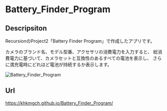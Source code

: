 # Battery_Finder_Program

## Descripsiton
RecursionのProject2「Battery Finder Program」で作成したアプリです。

カメラのブランド名、モデル型番、アクセサリの消費電力を入力すると、
総消費電力に基づいて、カメラセットと互換性のあるすべての電池を表示し、
さらに満充電時にどれほど電池が持続するか表示します。

![Battery_Finder_Program](https://user-images.githubusercontent.com/101968115/171398269-449037cf-cd49-4438-a419-010602de3fb6.png)

## Url
https://khkmgch.github.io/Battery_Finder_Program/
